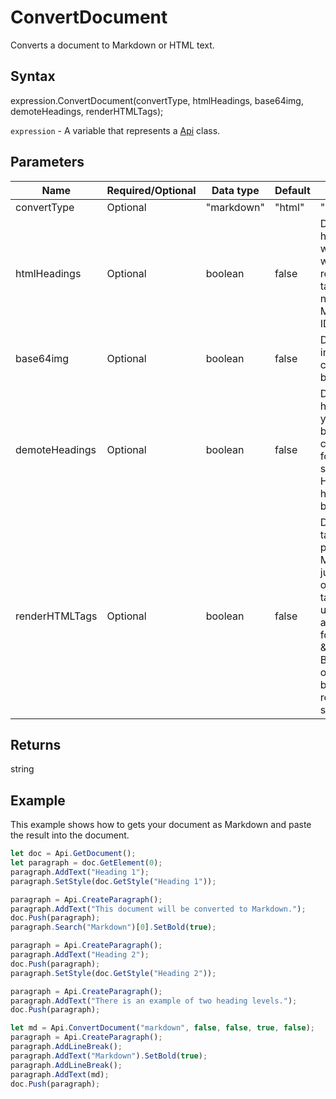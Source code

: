 # ConvertDocument

Converts a document to Markdown or HTML text.

## Syntax

expression.ConvertDocument(convertType, htmlHeadings, base64img, demoteHeadings, renderHTMLTags);

`expression` - A variable that represents a [Api](../Api.md) class.

## Parameters

| **Name** | **Required/Optional** | **Data type** | **Default** | **Description** |
| ------------- | ------------- | ------------- | ------------- | ------------- |
| convertType | Optional | "markdown" | "html" | "markdown" | Conversion type. |
| htmlHeadings | Optional | boolean | false | Defines if the HTML headings and IDs will be generated when the Markdown renderer of your target platform does not handle Markdown-style IDs. |
| base64img | Optional | boolean | false | Defines if the images will be created in the base64 format. |
| demoteHeadings | Optional | boolean | false | Defines if all heading levels in your document will be demoted to conform with the following standard: single H1 as title, H2 as top-level heading in the text body. |
| renderHTMLTags | Optional | boolean | false | Defines if HTML tags will be preserved in your Markdown. If you just want to use an occasional HTML tag, you can avoid using the opening angle bracket in the following way: \&lt;tag&gt;text\&lt;/tag&gt;. By default, the opening angle brackets will be replaced with the special characters. |

## Returns

string

## Example

This example shows how to gets your document as Markdown and paste the result into the document.

```javascript
let doc = Api.GetDocument();
let paragraph = doc.GetElement(0);
paragraph.AddText("Heading 1");
paragraph.SetStyle(doc.GetStyle("Heading 1"));

paragraph = Api.CreateParagraph();
paragraph.AddText("This document will be converted to Markdown.");
doc.Push(paragraph);
paragraph.Search("Markdown")[0].SetBold(true);

paragraph = Api.CreateParagraph();
paragraph.AddText("Heading 2");
doc.Push(paragraph);
paragraph.SetStyle(doc.GetStyle("Heading 2"));

paragraph = Api.CreateParagraph();
paragraph.AddText("There is an example of two heading levels.");
doc.Push(paragraph);

let md = Api.ConvertDocument("markdown", false, false, true, false);
paragraph = Api.CreateParagraph();
paragraph.AddLineBreak();
paragraph.AddText("Markdown").SetBold(true);
paragraph.AddLineBreak();
paragraph.AddText(md);
doc.Push(paragraph);
```
